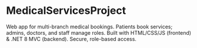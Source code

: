 # MedicalServicesProject
Web app for multi-branch medical bookings. Patients book services; admins, doctors, and staff manage roles. Built with HTML/CSS/JS (frontend) &amp; .NET 8 MVC (backend). Secure, role-based access.

